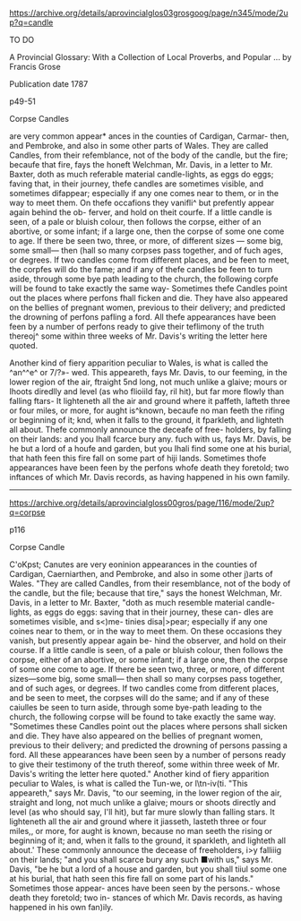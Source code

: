 
https://archive.org/details/aprovincialglos03grosgoog/page/n345/mode/2up?q=candle

TO DO

A Provincial Glossary: With a Collection of Local Proverbs, and Popular ...
by Francis Grose

Publication date 1787

p49-51

Corpse Candles

are very common appear* ances in the counties of Cardigan, Carmar- then, and Pembroke, and also in some other parts of Wales. They are called Candles, from their refemblance, not of the body of the candle, but the fire; becaufe that fire, fays the honeft Welchman, Mr. Davis, in a letter to Mr. Baxter, doth as much referable material candle-lights, as eggs do eggs; faving that, in their journey, thefe candles are sometimes visible, and sometimes difappear; especially if any one comes near to them, or in the way to meet them. On thefe occafions they vanifli^ but prefently appear again behind the ob- ferver, and hold on theit courfe. If a little candle is seen, of a pale or bluish colour, then follows the corpse, either of an abortive, or some infant; if a large one, then the corpse of some one come to age. If there be seen two, three, or more, of different sizes — some big, some small— then (hall so many corpses pass together, and of fuch ages, or degrees. If two candles come from different places, and be feen to meet, the corpfes will do the fame; and if any of thefe candles be feen to turn aside, through some bye path leading to the church, the following corpfe will be found to take exactly the same way-
Sometimes thefe Candles point out the places where perfons fhall ficken and die. They have also appeared on the bellies of pregnant women, previous to their delivery; and predicted the drowning of perfons pafling a ford. All thefe appearances have been feen by a number of perfons ready to give their teflimony of the truth thereoj^ some within three weeks of Mr. Davis's writing the letter here quoted.

Another kind of fiery apparition peculiar to Wales, is what is called the ^an^^e^ or 7/?»- wed. This appeareth, fays Mr. Davis, to our feeming, in the lower region of the air, ftraight
5nd long, not much unlike a glaive; mours or Ihoots diredlly and level (as who flioiild fay, ril hit), but far more flowly than falling ftars- It lighteneth all the air and ground where it paffeth, lafteth three or four miles, or more, for aught is^known, becaufe no man feeth the rifing or beginning of it; knd, when it falls to the ground, it fparkleth, and lighteth all about. Thefe commonly announce the deceafe of free- holders, by falling on their lands: and you Ihall fcarce bury any. fuch with us, fays Mr. Davis, be he but a lord of a houfe and garden, but you Ihali find some one at his burial, that hath feen this fire fall on some part of hiji lands. Sometimes thofe appearances have been feen by the perfons whofe death they foretold; two inftances of which Mr. Davis records, as having happened in his own family.


---

https://archive.org/details/aprovincialgloss00gros/page/116/mode/2up?q=corpse


p116

Corpse Candle


C'oKpst; Canutes are very eoninion appearances in the counties of Cardigan, Caerniarthen, and Pembroke, and also in some other j)arts of Wales. "They are called Candles, from their resemblance, not of the body of the candle, but the file; because that tire," says the honest Welchman, Mr. Davis, in a letter to Mr. Baxter, "doth as much resemble material candle-lights, as eggs do eggs: saving that in their journey, these can- dles are sometimes visible, and s<)me- tinies disa|>pear; especially if any one coines near to them, or in the way to meet them. On these occasions they vanish, but presently appear again be- hind the observer, and hold on their course. If a little candle is seen, of a pale or bluish colour, then follows the corpse, either of an abortive, or some infant; if a large one, then the corpse of some one come to age. If there be seen two, three, or more, of different sizes—some big, some small— then shall so many corpses pass together, and of such ages, or degrees. If two candles come from ditferent places, and be seen to meet, the corpses will do the same; and if any of these caiulles be seen to turn aside, through some bye-path leading to the church, the following corpse will be found to take exactly the same way.
"Sometimes these Candles point out the places where persons shall sicken and die. They have also appeared on the bellies of pregnant women, previous to their delivery; and predicted the drowning of persons passing a ford. All these appearances have been seen by a number of persons ready to give their testimony of the truth thereof, some within three week
of Mr. Davis's writing the letter here quoted."
Another kind of fiery apparition peculiar to Wales, is what is called the Tun-we, or l\tn-iv(ti. "This appeareth," says Mr. Davis, "to our seeming, in the lower region of the air, straight and long, not much unlike a glaive; mours or shoots directly and level (as who should say, I'll hit), but far mure slowly than falling stars. It lighteneth all the air and ground where it jiasseth, lasteth three or four miles,, or more, for aught is known, because no man seeth the rising or beginning of it; and, when it falls to the ground, it sparkleth, and lighteth all about.' These commonly announce the decease of freeholders, i>y falliiig on their lands; "and you shall scarce bury any such ■with us," says Mr. Davis, "be he but a lord of a house and garden, but you shall tiiul some one at his burial, that hath seen this fire fall on some part of his lands." Sometimes those appear- ances have been seen by the persons.- whose death they foretold; two in- stances of which Mr. Davis records, as having happened in his own fan)ily.


